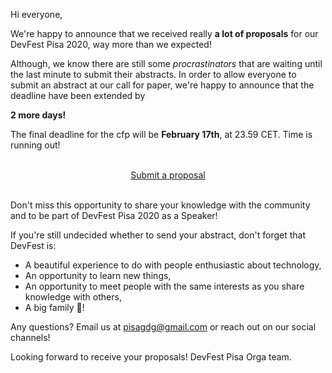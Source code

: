 Hi everyone,

We're happy to announce that we received really **a lot of proposals** for our DevFest Pisa 2020, way more than we expected!

Although, we know there are still some *procrastinators* that are waiting until the last minute to submit their abstracts. In order to allow everyone to submit an abstract at our call for paper, we're happy to announce that the deadline have been extended by

**2 more days!** 

The final deadline for the cfp will be **February 17th**, at 23.59 CET.
Time is running out!

<br/>
<div style="text-align: center;">
<a href="http://bit.ly/dfpi20-c4p" target="_blank" class="style-scope header-content">
  <paper-button primary animated role="button" tabindex="0">Submit a proposal</paper-button>
</a>
</div>
<br/>

Don't miss this opportunity to share your knowledge with the community and to be part of DevFest Pisa 2020 as a Speaker! 

If you're still undecided whether to send your abstract, don't forget that DevFest is:
* A beautiful experience to do with people enthusiastic about technology,
* An opportunity to learn new things,
* An opportunity to meet people with the same interests as you share knowledge with others,
* A big family 🤗!

Any questions? Email us at [pisagdg@gmail.com](mailto:pisagdg+devfest@gmail.com) or reach out on our social channels!

Looking forward to receive your proposals!
DevFest Pisa Orga team.